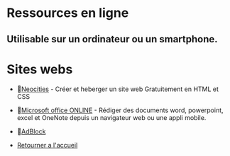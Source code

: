 # Ressources en ligne
## Utilisable sur un ordinateur ou un smartphone.

# Sites webs

* 🎨[Neocities](https://github.com/linkfandosYT/slnd/ressources/neocities) - Créer et heberger un site web Gratuitement en HTML et CSS
* 📘[Microsoft office ONLINE](https://github.com/linkfandosYT/slnd/ressources/office) - Rédiger des documents word, powerpoint, excel et OneNote depuis un navigateur web ou une appli mobile.
* 🛑[AdBlock](https://github.com/linkfandosYT/slnd/ressources/addblock)

* [Retourner a l'accueil](https://github.com/linkfandosYT/slnd/)
